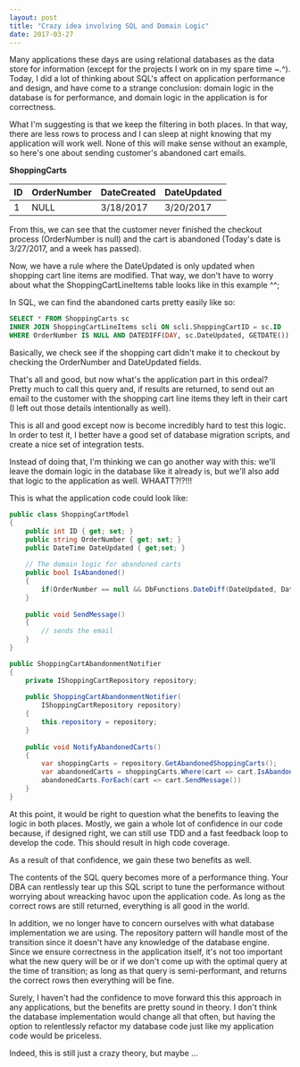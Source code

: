 ```yaml
---
layout: post
title: "Crazy idea involving SQL and Domain Logic"
date: 2017-03-27
---
```


Many applications these days are using relational databases as the data store for information (except for the projects I work on in my spare time ~.^). Today, I did a lot of thinking about SQL's affect on application performance and design, and have come to a strange conclusion: domain logic in the database is for performance, and domain logic in the application is for correctness.

What I'm suggesting is that we keep the filtering in both places. In that way, there are less rows to process and I can sleep at night knowing that my application will work well. None of this will make sense without an example, so here's one about sending customer's abandoned cart emails. 

**ShoppingCarts**

| ID | OrderNumber | DateCreated | DateUpdated |
|----|-------------|-------------|-------------|
| 1  | NULL        | 3/18/2017   | 3/20/2017   |

From this, we can see that the customer never finished the checkout process (OrderNumber is null) and the cart is abandoned (Today's date is 3/27/2017, and a week has passed). 

Now, we have a rule where the DateUpdated is only updated when shopping cart line items are modified. That way, we don't have to worry about what the ShoppingCartLineItems table looks like in this example ^^;

In SQL, we can find the abandoned carts pretty easily like so: 

```sql
SELECT * FROM ShoppingCarts sc
INNER JOIN ShoppingCartLineItems scli ON scli.ShoppingCartID = sc.ID
WHERE OrderNumber IS NULL AND DATEDIFF(DAY, sc.DateUpdated, GETDATE()) > 7
```

Basically, we check see if the shopping cart didn't make it to checkout by checking the OrderNumber and DateUpdated fields. 

That's all and good, but now what's the application part in this ordeal? Pretty much to call this query and, if results are returned, to send out an email to the customer with the shopping cart line items they left in their cart (I left out those details intentionally as well). 

This is all and good except now is become incredibly hard to test this logic. In order to test it, I better have a good set of database migration scripts, and create a nice set of integration tests. 

Instead of doing that, I'm thinking we can go another way with this: we'll leave the domain logic in the database like it already is, but we'll also add that logic to the application as well. WHAATT?!?!!!

This is what the application code could look like:

```cs
public class ShoppingCartModel
{
	public int ID { get; set; }	
	public string OrderNumber { get; set; }	
	public DateTime DateUpdated { get;set; }
	
	// The domain logic for abandoned carts
	public bool IsAbandoned()
	{
		if(OrderNumber == null && DbFunctions.DateDiff(DateUpdated, DateTime.Now) > 7)
	}
	
	public void SendMessage()
	{
		// sends the email
	}
}

public ShoppingCartAbandonmentNotifier
{
	private IShoppingCartRepository repository;
	
	public ShoppingCartAbandonmentNotifier(
		IShoppingCartRepository repository)
	{
		this.repository = repository;
	}
	
	public void NotifyAbandonedCarts()
	{
		var shoppingCarts = repository.GetAbandonedShoppingCarts();
		var abandonedCarts = shoppingCarts.Where(cart => cart.IsAbandoned()).ToList();
		abandonedCarts.ForEach(cart => cart.SendMessage())
	}
}
```

At this point, it would be right to question what the benefits to leaving the logic in both places. Mostly, we gain a whole lot of confidence in our code because, if designed right, we can still use TDD and a fast feedback loop to develop the code. This should result in high code coverage. 

As a result of that confidence, we gain these two benefits as well. 

The contents of the SQL query becomes more of a performance thing. Your DBA can rentlessly tear up this SQL script to tune the performance without worrying about wreacking havoc upon the application code. As long as the correct rows are still returned, everything is all good in the world. 

In addition, we no longer have to concern ourselves with what database implementation we are using. The repository pattern will handle most of the transition since it doesn't have any knowledge of the database engine. Since we ensure correctness in the application itself, it's not too important what the new query will be or if we don't come up with the optimal query at the time of transition; as long as that query is semi-performant, and returns the correct rows then everything will be fine. 

Surely, I haven't had the confidence to move forward this this approach in any applications, but the benefits are pretty sound in theory. I don't think the database implementation would change all that often, but having the option to relentlessly refactor my database code just like my application code would be priceless.

Indeed, this is still just a crazy theory, but maybe ...
